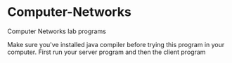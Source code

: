# Computer-Networks
Computer Networks lab programs

Make sure you've installed java compiler before trying this program in your computer.
First run your server program and then the client program

